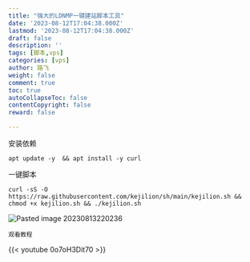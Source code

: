 ```yaml
---
title: "强大的LDNMP一键建站脚本工具"
date: '2023-08-12T17:04:38.000Z'
lastmod: '2023-08-12T17:04:38.000Z'
draft: false
description: ''
tags: [脚本,vps]
categories: [vps]
author: 路飞
weight: false
comment: true
toc: true
autoCollapseToc: false
contentCopyright: false
reward: false

---
```


安装依赖

```shell
apt update -y  && apt install -y curl
```

  

一键脚本

```shell
curl -sS -O https://raw.githubusercontent.com/kejilion/sh/main/kejilion.sh && chmod +x kejilion.sh && ./kejilion.sh
```


![Pasted image 20230813220236](https://r2.leshans.eu.org/2023/08/478388c2efcb07b65699946a1a730b9c.webp)


`观看教程`

{{< youtube 0o7oH3Dit70 >}}

